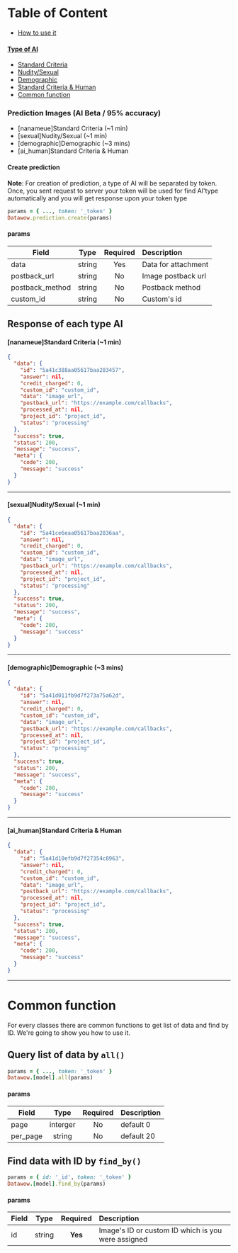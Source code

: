 # Table of Content
- [How to use it](#create)
#### [Type of AI](#response-of-each-type-ai)
- [Standard Criteria](#standard-criteria)
- [Nudity/Sexual](#nuditysexual)
- [Demographic](#demographic)
- [Standard Criteria & Human](#standard-criteria--human)
- [Common function](#common-function)

### Prediction Images (AI Beta / 95% accuracy)
 - [nanameue]Standard Criteria (~1 min)
 - [sexual]Nudity/Sexual (~1 min)
 - [demographic]Demographic (~3 mins)
 - [ai_human]Standard Criteria & Human

#### Create prediction
**Note**: For creation of prediction, a type of AI will be separated by token. Once, you sent request to server your token will be used for find AI'type automatically and you will get response upon your token type 

```ruby
params = { ..., token: '_token' }
Datawow.prediction.create(params)
```
#### params
| Field        | Type           | Required  | Description |
| ------------- |:-------------:| :-----:| :-----|
| data     | 	string | Yes |Data for attachment|
| postback_url	     | string      | No | Image postback url|
| postback_method     | 	string | No |Postback method|
| custom_id	     | string      |   No |Custom's id|

## Response of each type AI
#### [nanameue]Standard Criteria (~1 min)
```json
{
  "data": {
    "id": "5a41c388aa05617baa283457",
    "answer": nil,
    "credit_charged": 0,
    "custom_id": "custom_id",
    "data": "image_url",
    "postback_url": "https://example.com/callbacks",
    "processed_at": nil,
    "project_id": "project_id",
    "status": "processing"
  },
  "success": true,
  "status": 200,
  "message": "success",
  "meta": {
    "code": 200,
    "message": "success"
  }
}
```
---
#### [sexual]Nudity/Sexual (~1 min)
```json
{
  "data": {
    "id": "5a41ce6eaa05617baa2836aa",
    "answer": nil,
    "credit_charged": 0,
    "custom_id": "custom_id",
    "data": "image_url",
    "postback_url": "https://example.com/callbacks",
    "processed_at": nil,
    "project_id": "project_id",
    "status": "processing"
  },
  "success": true,
  "status": 200,
  "message": "success",
  "meta": {
    "code": 200,
    "message": "success"
  }
}
```
---
#### [demographic]Demographic (~3 mins)
```json
{
  "data": {
    "id": "5a41d011fb9d7f273a75a62d",
    "answer": nil,
    "credit_charged": 0,
    "custom_id": "custom_id",
    "data": "image_url",
    "postback_url": "https://example.com/callbacks",
    "processed_at": nil,
    "project_id": "project_id",
    "status": "processing"
  },
  "success": true,
  "status": 200,
  "message": "success",
  "meta": {
    "code": 200,
    "message": "success"
  }
}
```
---
#### [ai_human]Standard Criteria & Human
```json
{
  "data": {
    "id": "5a41d10efb9d7f27354c8963",
    "answer": nil,
    "credit_charged": 0,
    "custom_id": "custom_id",
    "data": "image_url",
    "postback_url": "https://example.com/callbacks",
    "processed_at": nil,
    "project_id": "project_id",
    "status": "processing"
  },
  "success": true,
  "status": 200,
  "message": "success",
  "meta": {
    "code": 200,
    "message": "success"
  }
}
```
---
  
# Common function 
For every classes there are common functions to get list of data and find by ID. We're going to show you how to use it.

## Query list of data by  `all()`

```ruby 
params = { ..., token: '_token' }
Datawow.[model].all(params)
```
#### params
| Field        | Type           | Required  | Description |
| ------------- |:-------------:| :-----:| :-----|
| page     | 	interger | No | default 0|
| per_page 	     | string      | No | default 20 |


## Find data with ID by  `find_by()`
```ruby
params = { id: '_id', token: '_token' }
Datawow.[model].find_by(params)
```
#### params
| Field        | Type           | Required  | Description |
| ------------- |:-------------:| :----:| :-----|
| id	     | string  |   **Yes** | Image's ID or custom ID which is you were assigned|
